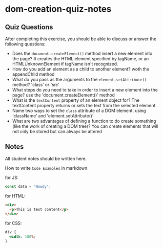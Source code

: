 # dom-creation-quiz-notes

## Quiz Questions

After completing this exercise, you should be able to discuss or answer the following questions:

- Does the `document.createElement()` method insert a new element into the page?
  It creates the HTML element specified by tagName, or an HTMLUnknownElement if tagName isn't recognized.
- How do you add an element as a child to another element?
  woth the appendChild method
- What do you pass as the arguments to the `element.setAttribute()` method?
  'class' or 'src'
- What steps do you need to take in order to insert a new element into the page?
  use the 'document.createElement()' method
- What is the `textContent` property of an element object for?
  The textContent property returns or sets the text from the selected element.
- Name two ways to set the `class` attribute of a DOM element.
  using 'className' and 'element.setAttribute()'
- What are two advantages of defining a function to do create something (like the work of creating a DOM tree)?
  You can create elements that will not only be stored but can always be altered

## Notes

All student notes should be written here.

How to write `Code Examples` in markdown

for JS:

```javascript
const data = 'Howdy';
```

for HTML:

```html
<div>
  <p>This is text content</p>
</div>
```

for CSS:

```css
div {
  width: 100%;
}
```
